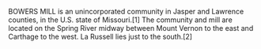 BOWERS MILL is an unincorporated community in Jasper and Lawrence counties, in the U.S. state of Missouri.[1] The community and mill are located on the Spring River midway between Mount Vernon to the east and Carthage to the west. La Russell lies just to the south.[2]

